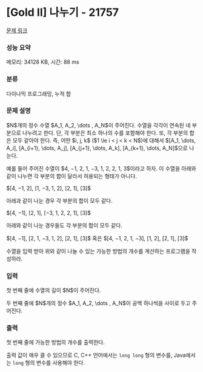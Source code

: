 # [Gold II] 나누기 - 21757 

[문제 링크](https://www.acmicpc.net/problem/21757) 

### 성능 요약

메모리: 34128 KB, 시간: 88 ms

### 분류

다이나믹 프로그래밍, 누적 합

### 문제 설명

<p>$N$개의 정수 수열 $A_1, A_2, \dots , A_N$이 주어진다. 수열을 각각이 연속된 네 부분으로 나누려고 한다. 단, 각 부분은 최소 하나의 수를 포함해야 한다. 또, 각 부분의 합은 모두 같아야 한다. 즉, 어떤 $i, j, k$ ($1 \le i < j < k < N$)에 대해서 $[A_1, \dots, A_i], [A_{i+1}, \dots, A_j], [A_{j+1}, \dots, A_k], [A_{k+1}, \dots, A_N]$으로 나눈다.</p>

<p>예를 들어 주어진 수열이 $4, −1, 2, 1, −3, 1, 2, 2, 1, 3$이라고 하자. 이 수열을 아래와 같이 나누면 각 부분의 합이 달라서 허용되는 형태가 아니다.</p>

<p>$[4, −1, 2], [1, −3, 1, 2], [2, 1], [3]$</p>

<p>아래과 같이 나눈 경우 각 부분의 합이 모두 같다.</p>

<p>$[4, −1], [2, 1], [−3, 1, 2, 2, 1], [3]$</p>

<p>아래와 같이 나눈 경우들도 각 부분의 합이 모두 같다.</p>

<p>$[4, −1], [2, 1, −3, 1, 2], [2, 1], [3]$ 혹은 $[4, −1, 2, 1, −3], [1, 2], [2, 1], [3]$</p>

<p>수열을 입력 받아 위와 같이 나눌 수 있는 가능한 방법의 개수를 계산하는 프로그램을 작성하라.</p>

### 입력 

 <p>첫 번째 줄에 수열의 길이 $N$이 주어진다.</p>

<p>두 번째 줄에 $N$개의 정수 $A_1, A_2, \dots , A_N$이 공백 하나씩을 사이로 두고 주어진다.</p>

### 출력 

 <p>첫 번째 줄에 가능한 방법의 개수를 출력한다.</p>

<p>출력 값이 매우 클 수 있으므로 C, C++ 언어에서는 <code>long long</code> 형의 변수를, Java에서는 <code>long</code> 형의 변수를 사용해야 한다.</p>

